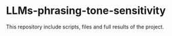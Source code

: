 # LLMs-phrasing-tone-sensitivity
This repository include scripts, files and full results of the project.
